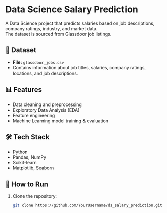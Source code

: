 # Data Science Salary Prediction

A Data Science project that predicts salaries based on job descriptions, company ratings, industry, and market data.  
The dataset is sourced from Glassdoor job listings.

## 📂 Dataset
- **File:** `glassdoor_jobs.csv`
- Contains information about job titles, salaries, company ratings, locations, and job descriptions.

## 📊 Features
- Data cleaning and preprocessing
- Exploratory Data Analysis (EDA)
- Feature engineering
- Machine Learning model training & evaluation

## 🛠️ Tech Stack
- Python
- Pandas, NumPy
- Scikit-learn
- Matplotlib, Seaborn

## 🚀 How to Run
1. Clone the repository:
   ```bash
   git clone https://github.com/YourUsername/ds_salary_prediction.git
